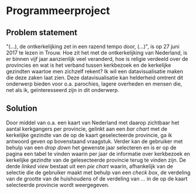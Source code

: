 # Programmeerproject

Problem statement
-----------------

"(...), de ontkerkelijking zet in een razend tempo door, (...)", is op 27 juni 2017 te lezen in Trouw. Hoe zit het met de ontkerkelijking van Nederland, is er binnen vijf jaar aanzienlijk veel veranderd, hoe is religie verdeeld over de provincies en wat is het verband tussen kerkbezoek en de kerkelijke gezindten waartoe men zichzelf rekent? Ik wil een datavisualisatie maken die deze zaken laat zien. Deze datavisualisatie kan helderheid omtrent dit onderwerp bieden voor o.a. parochies, lagere overheden en mensen die, net als ik, geïnteresseerd zijn in dit onderwerp. 

Solution
--------

Door middel van o.a. een kaart van Nederland met daarop zichtbaar het aantal kerkgangers per provincie, gelinkt aan een *bar chart* met de kerkelijke gezindte van de op de kaart geselecteerde provincie, ga ik antwoord geven op bovenstaand vraagstuk. Verder kan de gebruiker met behulp van een *drop down* het gewenste jaar selecteren en is er op de pagina een tabel te vinden waarin per jaar de informatie over kerkbezoek en kerkelijke gezindte van de gelesecteerde provincie terug te vinden zijn. De derde *linked view* bestaat uit een *pie chart* waarin, afhankelijk van de selectie die de gebruiker maakt met behulp van een *check box*, de verdeling van de grootte van de huishoudens of de verdeling van ... in de op de kaart selecteerde provincie wordt weergegeven. 

